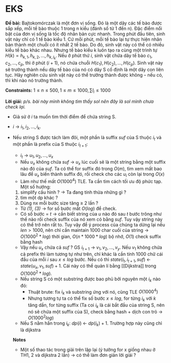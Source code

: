 # EKS

**Đề bài:** 
Bajtokomórczak là một đơn vị sống. Đó là một dãy các tế bào được sắp xếp, mỗi tế bào thuộc 1 trong n kiểu (đánh số từ 1 đến n). Đặc điểm nổi bật của đơn vị sống là tốc độ nhân bản cực nhanh.
Trong phút đầu tiên, sinh vật này chỉ có 1 tế bào kiểu 1. Cứ mỗi phút, mỗi tế bào lại tự thực hiện nhân bản thành một chuỗi có ít nhất 2 tế bào. Do đó, sinh vật này có thể có nhiều kiểu tế bào khác nhau. Nhưng tế bào kiểu k luôn tạo ra cùng một trình tự $H(k) = h_{k,1}, h_{k,2},...,h_{k,l_k}$. Nếu ở phút thứ $i$, sinh vật chứa dãy tế bào $c_1, c_2,...,c_p$, thì ở phút $(i + 1)$, nó chứa chuỗi $H(c_1),H(c_2),...,H(c_p)$.
Sinh vật này sẽ trưởng thành nếu dãy tế bào của nó có dãy S cố định là một dãy con liên tục.
Hãy nghiên cứu sinh vật này có thể trưởng thành được không – nếu có, thì khi nào nó trưởng thành.


**Constraints:** 
$1 \leq n \leq 500, 1 \leq m \leq 1000, \sum{l_i} \leq 1000$

**Lời giải:**
*p/s. bài này mình không tìm thấy sol nên đây là sol mình chưa check lại.*
- Giả sử ở $i$ ta muốn tìm thời điểm để chứa string S. 
- $i$ -> $i_1, i_2, ..., i_k$. 
- Nếu string S được tách làm đôi, một phần là suffix $suf$ của S thuộc $i_t$ và một phần là prefix của S thuộc $i_{t+1}$:
	+ $i_t$ -> $u_1, u_2, ..., u_x$
	+ Nếu $u_x$ không chứa $suf$ -> $u_x$ lúc cuối sẽ là một string bằng một suffix nào đó của $suf$. Ta có thể for suffix đó trong $O(m)$, tìm xem mất bao lâu để $u_x$ biến thành suffix đó, rồi check cho các $u_i$ còn lại trong $O(x)$
	+ Làm như thế mất $O(1000^4)$ TLE. Ta cần tìm cách tối ưu độ phức tạp. Một số hướng: 
	1. simplify cấu hình ? -> Ta đang tính thừa những gì ?
	2. tìm một dp khác ? 
	3. Dùng nx mỗi bước size tăng $\geq$ 2 lần ?
	+ Từ *(1), (3)* -> for số bước mất $O(log)$ để check. 
	+ Có số bước = $t$ -> cần biết string của $u$ nào đó sau $t$ bước trông như thế nào rồi check suffix của nó xem có bằng $suf$. Tuy vậy string này có thể trở nên rất to. Tuy vậy để ý process của chúng ta dừng lại nếu $len > 1000$, nên chỉ cần maintain $1000$ char cuối của string -> $O(1000^2 * log)$ thời gian,  $O(n * 1000 * log)$ bộ nhớ, $O(1)$ check suffix bằng hash
	+ Vậy nếu $u_x$ chứa cả $suf$ ? GS $i_{t+1}$ -> $v_1, v_2, ..., v_y$. Nếu $v_1$ không chứa cả prefix thì làm tương tự như trên, chỉ khác là cần tính $1000$ chữ cái đầu của mỗi $i$ sau $x \leq log$ bước. Nếu có thì $state(i_t, i_{t+1}, suf)$ <- $state(u_x, v_1, suf) + 1$. Cái này có thể quản lí bằng [[Dijkstra]] trong $O(1000^2*log)$.
	- Nếu string S có một substring được bao phủ bởi nguyên một $i_k$ nào đó: 
		+ Thuật brute: fix $i_k$ và substring ứng với nó, cũng TLE $O(1000^4)$
		+ Nhưng tương tự ta có thể fix số bước $x \leq log$, for từng $i_k$ với $k$ tăng dần, for từng suffix (Ta coi $i_k$ là cái bắt đầu của string S, nên nó sẽ chứa một suffix của S), check bằng hash + dịch con trỏ -> $O(1000^2 log)$
	- Nếu S nằm hẳn trong $i_k$: $dp(i)$ <- $dp(i_k)+1$. Trường hợp này cũng chỉ là dijkstra 
	
	**Notes**
	- Một số thao tác trong giải trên lặp lại (ý tưởng for x giống nhau ở TH1, 2 và dijkstra 2 lần) -> có thể làm đơn giản lời giải ? 